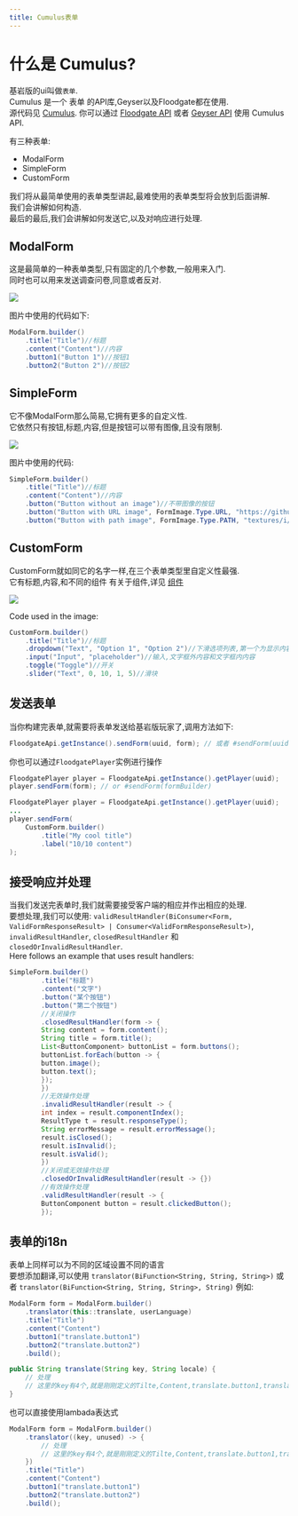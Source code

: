 ```yaml
---
title: Cumulus表单
---
```


# 什么是 Cumulus?

基岩版的ui叫做`表单`.<br>
Cumulus 是一个 表单 的API库,Geyser以及Floodgate都在使用.<br>
源代码见 [Cumulus](https://github.com/GeyserMC/Cumulus). 你可以通过 [Floodgate API](/floodgate/api/) 或者 [Geyser API](/geyser/api) 使用 Cumulus API.

有三种表单:
* ModalForm
* SimpleForm
* CustomForm

我们将从最简单使用的表单类型讲起,最难使用的表单类型将会放到后面讲解.<br>
我们会讲解如何构造.<br>
最后的最后,我们会讲解如何发送它,以及对响应进行处理.<br>

## ModalForm

这是最简单的一种表单类型,只有固定的几个参数,一般用来入门.<br>
同时也可以用来发送调查问卷,同意或者反对.

<img src="{{ '/img/forms/ModalForm.png' | relative_url }}">

图片中使用的代码如下:

```java
ModalForm.builder()
    .title("Title")//标题
    .content("Content")//内容
    .button1("Button 1")//按钮1
    .button2("Button 2")//按钮2
```

## SimpleForm

它不像ModalForm那么简易,它拥有更多的自定义性.<br>
它依然只有按钮,标题,内容,但是按钮可以带有图像,且没有限制.

<img src="{{ '/img/forms/SimpleForm.png' | relative_url }}">

图片中使用的代码:
```java
SimpleForm.builder()
    .title("Title")//标题
    .content("Content")//内容
    .button("Button without an image")//不带图像的按钮
    .button("Button with URL image", FormImage.Type.URL, "https://github.com/GeyserMC.png?size=200")//带图像,为指定网络路径的按钮
    .button("Button with path image", FormImage.Type.PATH, "textures/i/glyph_world_template.png")//带图像,为资源包路径的按钮
```

## CustomForm

CustomForm就如同它的名字一样,在三个表单类型里自定义性最强.<br>
它有标题,内容,和不同的组件
有关于组件,详见 [组件](#组件)

<img src="{{ '/img/forms/CustomForm.png' | relative_url }}">

Code used in the image:

```java
CustomForm.builder()
    .title("Title")//标题
    .dropdown("Text", "Option 1", "Option 2")//下滑选项列表,第一个为显示内容
    .input("Input", "placeholder")//输入,文字框外内容和文字框内内容
    .toggle("Toggle")//开关
    .slider("Text", 0, 10, 1, 5)//滑块
```

## 发送表单

当你构建完表单,就需要将表单发送给基岩版玩家了,调用方法如下:
```java
FloodgateApi.getInstance().sendForm(uuid, form); // 或者 #sendForm(uuid, formBuilder)
```
你也可以通过`FloodgatePlayer`实例进行操作
```java
FloodgatePlayer player = FloodgateApi.getInstance().getPlayer(uuid);
player.sendForm(form); // or #sendForm(formBuilder)
```
```java
FloodgatePlayer player = FloodgateApi.getInstance().getPlayer(uuid);
...
player.sendForm(
    CustomForm.builder()
        .title("My cool title")
        .label("10/10 content")
);
```

## 接受响应并处理

当我们发送完表单时,我们就需要接受客户端的相应并作出相应的处理.<br>
要想处理,我们可以使用: `validResultHandler(BiConsumer<Form, ValidFormResponseResult> | Consumer<ValidFormResponseResult>)`, `invalidResultHandler`, `closedResultHandler` 和 `closedOrInvalidResultHandler`.<br>
Here follows an example that uses result handlers:
```java
SimpleForm.builder()
        .title("标题")
        .content("文字")
        .button("某个按钮")
        .button("第二个按钮")
        //关闭操作
        .closedResultHandler(form -> {
        String content = form.content();
        String title = form.title();
        List<ButtonComponent> buttonList = form.buttons();
        buttonList.forEach(button -> {
        button.image();
        button.text();
        });
        })
        //无效操作处理
        .invalidResultHandler(result -> {
        int index = result.componentIndex();
        ResultType t = result.responseType();
        String errorMessage = result.errorMessage();
        result.isClosed();
        result.isInvalid();
        result.isValid();
        })
        //关闭或无效操作处理
        .closedOrInvalidResultHandler(result -> {})
        //有效操作处理
        .validResultHandler(result -> {
        ButtonComponent button = result.clickedButton();
        });
```

## 表单的i18n

表单上同样可以为不同的区域设置不同的语言<br>
要想添加翻译,可以使用 `translator(BiFunction<String, String, String>)` 或者 `translator(BiFunction<String, String, String>, String)` 例如:
```java
ModalForm form = ModalForm.builder()
    .translator(this::translate, userLanguage)
    .title("Title")
    .content("Content")
    .button1("translate.button1")
    .button2("translate.button2")
    .build();

public String translate(String key, String locale) {
    // 处理
    // 这里的key有4个,就是刚刚定义的Tilte,Content,translate.button1,translate.button2
}
```
也可以直接使用lambada表达式
```java
ModalForm form = ModalForm.builder()
    .translator((key, unused) -> {
        // 处理
        // 这里的key有4个,就是刚刚定义的Tilte,Content,translate.button1,translate.button2
    })
    .title("Title")
    .content("Content")
    .button1("translate.button1")
    .button2("translate.button2")
    .build();
```
